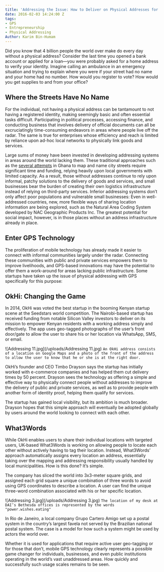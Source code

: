 ```yaml
---
title: 'Addressing the Issue: How to Deliver on Physical Addresses for the Poor'
date: 2016-02-03 14:24:00 Z
tags:
- GPS
- Entrepreneurship
- Physical Addressing
Author: Karim Bin-Humam
---
```


Did you know that 4 billion people the world over make do every day without a physical address? Consider the last time you opened a bank account or applied for a loan—you were probably asked for a home address to verify your identity. Imagine calling an ambulance in an emergency situation and trying to explain where you were if your street had no name and your home had no number. How would you register to vote? How would you get supplies to and from your office?

<!--more-->

## Where the Streets Have No Name

For the individual, not having a physical address can be tantamount to not having a registered identity, making seemingly basic and often essential tasks difficult. Participating in political processes, accessing finance, and conducting business that involves delivery of official documents can all be excruciatingly time-consuming endeavors in areas where people live off the radar. The same is true for enterprises whose efficiency and reach is limited by reliance upon ad-hoc local networks to physically link goods and services.

Large sums of money have been invested in developing addressing systems in areas around the world lacking them. These traditional approaches such as the [several attempts](http://www.fastcoexist.com/3037002/in-a-fast-growing-city-in-ghana-the-streets-finally-have-names) in Ghana to map and name city streets require significant time and funding, relying heavily upon local governments with limited capacity. As a result, those without addresses continue to rely upon informal, patchy solutions to the delivery of goods and services, and small businesses bear the burden of creating their own logistics infrastructure instead of relying on third-party services. Inferior addressing systems don’t only affect poor populations and vulnerable small businesses: Even in well-addressed countries, new, more flexible ways of sharing location information are being explored, such as the Natural Area Coding System developed by NAC Geographic Products Inc. The greatest potential for social impact, however, is in those places without an address infrastructure already in place.

## Enter GPS Technology
The proliferation of mobile technology has already made it easier to connect with informal communities largely under the radar. Connecting these communities with public and private services empowers them to improve livelihoods, and GPS-based innovations may have the potential to offer them a work-around for areas lacking public infrastructure. Some startups have taken up the issue of physical addressing with GPS specifically for this purpose:

## OkHi: Changing the Game
In 2014, OkHi was voted the best startup in the booming Kenyan startup scene at the Seedstars world competition. The Nairobi-based startup has received funding from notable Silicon Valley investors to deliver on its mission to empower Kenyan residents with a working address simply and effectively. The app uses geo-tagged photographs of the user’s front door/gate to allow the user to share his or her location via WhatsApp, SMS, or email.

![Addressing 11.jpg](/uploads/Addressing 11.jpg)
`An OkHi address consists of a location on Google Maps and a photo of the front of the address to allow the user to know that he or she is at the right door.`

OkHi’s founder and CEO Timbo Drayson says the startup has initially worked with e-commerce companies and has helped them cut delivery times by 50 percent. Drayson sees the technology as offering a simple and effective way to physically connect people without addresses to improve the delivery of public and private services, as well as to provide people with another form of identity proof, helping them qualify for services.

The startup has gained local visibility, but its ambition is much broader. Drayson hopes that this simple approach will eventually be adopted globally by users around the world looking to connect with each other.

## What3Words
While OkHi enables users to share their individual locations with targeted users, UK-based What3Words is working on allowing people to locate each other without actively having to tag their location. Instead, What3Words’ approach automatically assigns every location an address, essentially taking over the mapping and addressing responsibility usually handled by local municipalities. How is this done? It’s simple. 

The company has sliced the world into 3x3-meter square grids, and assigned each grid square a unique combination of three words to avoid using GPS coordinates to describe a location. A user can find the unique three-word combination associated with his or her specific location.

![Addressing 3.jpg](/uploads/Addressing 3.jpg)
`The location of my desk at DAI’s Bethesda offices is represented by the words "power.wishes.eating"`

In Rio de Janeiro, a local company Grupo Cartero Amigo set up a postal system in the country’s largest favela not served by the Brazilian national postal system. The case is a model for how such a system might be used by actors the world over. 

Whether it is used for applications that require active user geo-tagging or for those that don’t, mobile GPS technology clearly represents a possible game changer for individuals, businesses, and even public institutions operating in the world’s vast unaddressed areas. How quickly and successfully such usage scales remains to be seen.